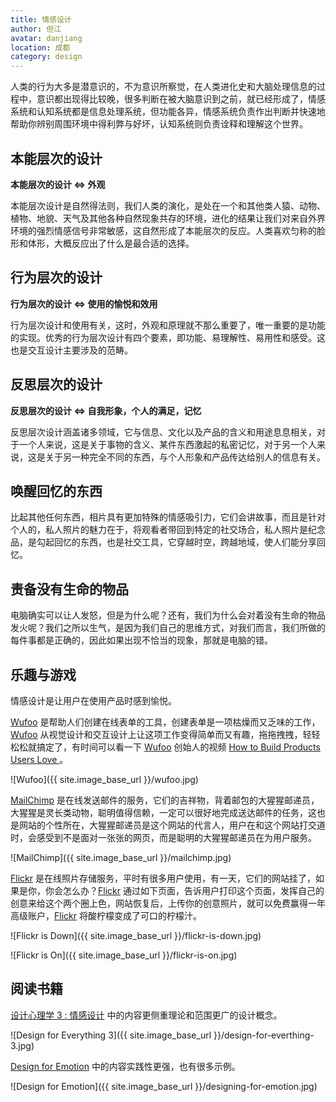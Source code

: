 ```yaml
---
title: 情感设计
author: 但江
avatar: danjiang
location: 成都 
category: design
---
```


人类的行为大多是潜意识的，不为意识所察觉，在人类进化史和大脑处理信息的过程中，意识都出现得比较晚，很多判断在被大脑意识到之前，就已经形成了，情感系统和认知系统都是信息处理系统，但功能各异，情感系统负责作出判断并快速地帮助你辨别周围环境中得利弊与好坏，认知系统则负责诠释和理解这个世界。

## 本能层次的设计

**本能层次的设计 <=> 外观**

本能层次设计是自然得法则，我们人类的演化，是处在一个和其他类人猿、动物、植物、地貌、天气及其他各种自然现象共存的环境，进化的结果让我们对来自外界环境的强烈情感信号非常敏感，这自然形成了本能层次的反应。人类喜欢匀称的脸形和体形，大概反应出了什么是最合适的选择。

## 行为层次的设计

**行为层次的设计 <=> 使用的愉悦和效用**

行为层次设计和使用有关，这时，外观和原理就不那么重要了，唯一重要的是功能的实现。优秀的行为层次设计有四个要素，即功能、易理解性、易用性和感受。这也是交互设计主要涉及的范畴。

## 反思层次的设计

**反思层次的设计 <=> 自我形象，个人的满足，记忆**

反思层次设计涵盖诸多领域，它与信息、文化以及产品的含义和用途息息相关，对于一个人来说，这是关于事物的含义、某件东西激起的私密记忆，对于另一个人来说，这是关于另一种完全不同的东西，与个人形象和产品传达给别人的信息有关。

## 唤醒回忆的东西

比起其他任何东西，相片具有更加特殊的情感吸引力，它们会讲故事，而且是针对个人的，私人照片的魅力在于，将观看者带回到特定的社交场合，私人照片是纪念品，是勾起回忆的东西，也是社交工具，它穿越时空，跨越地域，使人们能分享回忆。

## 责备没有生命的物品

电脑确实可以让人发怒，但是为什么呢？还有，我们为什么会对着没有生命的物品发火呢？我们之所以生气，是因为我们自己的思维方式，对我们而言，我们所做的每件事都是正确的，因此如果出现不恰当的现象，那就是电脑的错。

## 乐趣与游戏

情感设计是让用户在使用产品时感到愉悦。

[Wufoo][4] 是帮助人们创建在线表单的工具，创建表单是一项枯燥而又乏味的工作，[Wufoo][4] 从视觉设计和交互设计上让这项工作变得简单而又有趣，拖拖拽拽，轻轻松松就搞定了，有时间可以看一下 [Wufoo][4] 创始人的视频 [How to Build Products Users Love ][3]。

![Wufoo]({{ site.image_base_url }}/wufoo.jpg)

[MailChimp][5] 是在线发送邮件的服务，它们的吉祥物，背着邮包的大猩猩邮递员，大猩猩是灵长类动物，聪明值得信赖，一定可以很好地完成送达邮件的任务，这也是网站的个性所在，大猩猩邮递员是这个网站的代言人，用户在和这个网站打交道时，会感受到不是面对一张张的网页，而是聪明的大猩猩邮递员在为用户服务。

![MailChimp]({{ site.image_base_url }}/mailchimp.jpg)

[Flickr][6] 是在线照片存储服务，平时有很多用户使用，有一天，它们的网站挂了，如果是你，你会怎么办？[Flickr][6] 通过如下页面，告诉用户打印这个页面，发挥自己的创意来给这个两个圈上色，网站恢复后，上传你的创意照片，就可以免费赢得一年高级账户，[Flickr][6] 将酸柠檬变成了可口的柠檬汁。

![Flickr is Down]({{ site.image_base_url }}/flickr-is-down.jpg)

![Flickr is On]({{ site.image_base_url }}/flickr-is-on.jpg)

## 阅读书籍

[设计心理学 3 : 情感设计][1] 中的内容更侧重理论和范围更广的设计概念。

![Design for Everything 3]({{ site.image_base_url }}/design-for-everthing-3.jpg)

[Design for Emotion][2] 中的内容实践性更强，也有很多示例。

![Design for Emotion]({{ site.image_base_url }}/designing-for-emotion.jpg)

[1]: http://book.douban.com/subject/10550576/
[2]: http://abookapart.com/products/designing-for-emotion
[3]: https://clip.mn/video/yt-sz_LgBAGYyo 
[4]: http://www.wufoo.com
[5]: http://mailchimp.com
[6]: http://flickr.com
